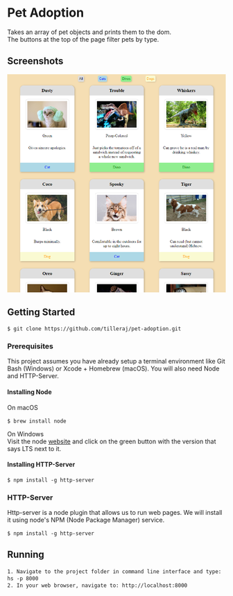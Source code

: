 # Pet Adoption
Takes an array of pet objects and prints them to the dom.  
The buttons at the top of the page filter pets by type.

## Screenshots
![Image of a grid of pets](https://raw.githubusercontent.com/tilleraj/pet-adoption/master/screenshots/screenshot.PNG)

## Getting Started
```
$ git clone https://github.com/tilleraj/pet-adoption.git
```

### Prerequisites  
This project assumes you have already setup a terminal environment like Git Bash (Windows) or Xcode + Homebrew (macOS). You will also need Node and HTTP-Server.

#### Installing Node
On macOS  
```
$ brew install node
```
On Windows  
Visit the node [website](https://nodejs.org/) and click on the green button with the version that says LTS next to it.

#### Installing HTTP-Server
```
$ npm install -g http-server
```

### HTTP-Server
Http-server is a node plugin that allows us to run web pages.  We will install it using node's NPM (Node Package Manager) service.
```
$ npm install -g http-server
```

## Running
```
1. Navigate to the project folder in command line interface and type: hs -p 8000  
2. In your web browser, navigate to: http://localhost:8000
```